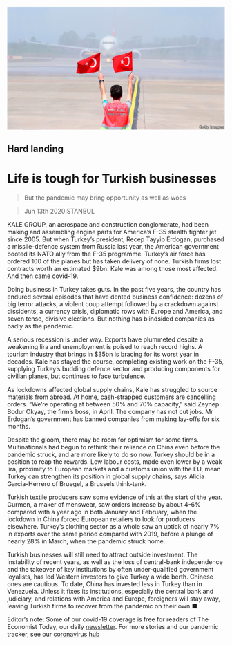 ![](./images/20200613_WBP002_0.jpg)

## Hard landing

# Life is tough for Turkish businesses

> But the pandemic may bring opportunity as well as woes

> Jun 13th 2020ISTANBUL

KALE GROUP, an aerospace and construction conglomerate, had been making and assembling engine parts for America’s F-35 stealth fighter jet since 2005. But when Turkey’s president, Recep Tayyip Erdogan, purchased a missile-defence system from Russia last year, the American government booted its NATO ally from the F-35 programme. Turkey’s air force has ordered 100 of the planes but has taken delivery of none. Turkish firms lost contracts worth an estimated $9bn. Kale was among those most affected. And then came covid-19.

Doing business in Turkey takes guts. In the past five years, the country has endured several episodes that have dented business confidence: dozens of big terror attacks, a violent coup attempt followed by a crackdown against dissidents, a currency crisis, diplomatic rows with Europe and America, and seven tense, divisive elections. But nothing has blindsided companies as badly as the pandemic.

A serious recession is under way. Exports have plummeted despite a weakening lira and unemployment is poised to reach record highs. A tourism industry that brings in $35bn is bracing for its worst year in decades. Kale has stayed the course, completing existing work on the F-35, supplying Turkey’s budding defence sector and producing components for civilian planes, but continues to face turbulence.

As lockdowns affected global supply chains, Kale has struggled to source materials from abroad. At home, cash-strapped customers are cancelling orders. “We’re operating at between 50% and 70% capacity,” said Zeynep Bodur Okyay, the firm’s boss, in April. The company has not cut jobs. Mr Erdogan’s government has banned companies from making lay-offs for six months.

Despite the gloom, there may be room for optimism for some firms. Multinationals had begun to rethink their reliance on China even before the pandemic struck, and are more likely to do so now. Turkey should be in a position to reap the rewards. Low labour costs, made even lower by a weak lira, proximity to European markets and a customs union with the EU, mean Turkey can strengthen its position in global supply chains, says Alicia Garcia-Herrero of Bruegel, a Brussels think-tank.

Turkish textile producers saw some evidence of this at the start of the year. Gurmen, a maker of menswear, saw orders increase by about 4-6% compared with a year ago in both January and February, when the lockdown in China forced European retailers to look for producers elsewhere. Turkey’s clothing sector as a whole saw an uptick of nearly 7% in exports over the same period compared with 2019, before a plunge of nearly 28% in March, when the pandemic struck home.

Turkish businesses will still need to attract outside investment. The instability of recent years, as well as the loss of central-bank independence and the takeover of key institutions by often under-qualified government loyalists, has led Western investors to give Turkey a wide berth. Chinese ones are cautious. To date, China has invested less in Turkey than in Venezuela. Unless it fixes its institutions, especially the central bank and judiciary, and relations with America and Europe, foreigners will stay away, leaving Turkish firms to recover from the pandemic on their own.■

Editor’s note: Some of our covid-19 coverage is free for readers of The Economist Today, our daily [newsletter](https://www.economist.com/https://my.economist.com/user#newsletter). For more stories and our pandemic tracker, see our [coronavirus hub](https://www.economist.com//news/2020/03/11/the-economists-coverage-of-the-coronavirus)